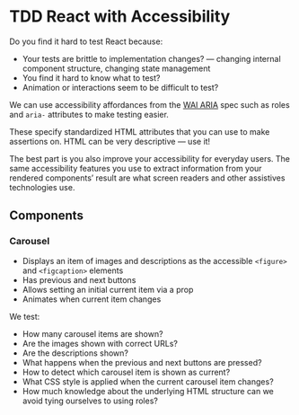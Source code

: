 # TDD React with Accessibility

Do you find it hard to test React because:

- Your tests are brittle to implementation changes? — changing internal component structure, changing state management
- You find it hard to know what to test?
- Animation or interactions seem to be difficult to test?

We can use accessibility affordances from the [WAI ARIA](https://www.w3.org/WAI/standards-guidelines/aria/) spec such as roles and `aria-` attributes to make testing easier.

These specify standardized HTML attributes that you can use to make assertions on. HTML can be very descriptive — use it!

The best part is you also improve your accessibility for everyday users. The same accessibility features you use to extract information from your rendered components’ result are what screen readers and other assistives technologies use.

## Components

### Carousel

- Displays an item of images and descriptions as the accessible `<figure>` and `<figcaption>` elements
- Has previous and next buttons
- Allows setting an initial current item via a prop
- Animates when current item changes

We test:

- How many carousel items are shown?
- Are the images shown with correct URLs?
- Are the descriptions shown?
- What happens when the previous and next buttons are pressed?
- How to detect which carousel item is shown as current?
- What CSS style is applied when the current carousel item changes?
- How much knowledge about the underlying HTML structure can we avoid tying ourselves to using roles?
